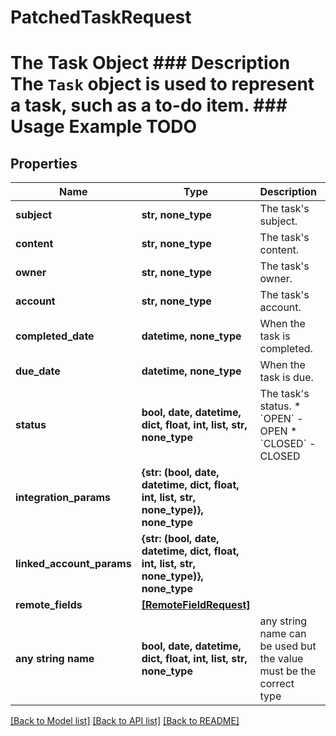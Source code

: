# PatchedTaskRequest

# The Task Object ### Description The `Task` object is used to represent a task, such as a to-do item. ### Usage Example TODO

## Properties
Name | Type | Description | Notes
------------ | ------------- | ------------- | -------------
**subject** | **str, none_type** | The task&#39;s subject. | [optional] 
**content** | **str, none_type** | The task&#39;s content. | [optional] 
**owner** | **str, none_type** | The task&#39;s owner. | [optional] 
**account** | **str, none_type** | The task&#39;s account. | [optional] 
**completed_date** | **datetime, none_type** | When the task is completed. | [optional] 
**due_date** | **datetime, none_type** | When the task is due. | [optional] 
**status** | **bool, date, datetime, dict, float, int, list, str, none_type** | The task&#39;s status.  * &#x60;OPEN&#x60; - OPEN * &#x60;CLOSED&#x60; - CLOSED | [optional] 
**integration_params** | **{str: (bool, date, datetime, dict, float, int, list, str, none_type)}, none_type** |  | [optional] 
**linked_account_params** | **{str: (bool, date, datetime, dict, float, int, list, str, none_type)}, none_type** |  | [optional] 
**remote_fields** | [**[RemoteFieldRequest]**](RemoteFieldRequest.md) |  | [optional] 
**any string name** | **bool, date, datetime, dict, float, int, list, str, none_type** | any string name can be used but the value must be the correct type | [optional]

[[Back to Model list]](../README.md#documentation-for-models) [[Back to API list]](../README.md#documentation-for-api-endpoints) [[Back to README]](../README.md)


